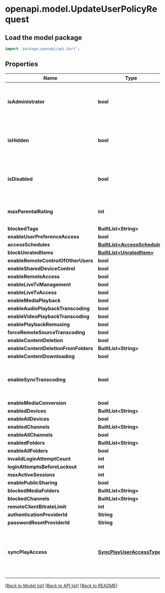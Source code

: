 # openapi.model.UpdateUserPolicyRequest

## Load the model package
```dart
import 'package:openapi/api.dart';
```

## Properties
Name | Type | Description | Notes
------------ | ------------- | ------------- | -------------
**isAdministrator** | **bool** | Gets or sets a value indicating whether this instance is administrator. | [optional] 
**isHidden** | **bool** | Gets or sets a value indicating whether this instance is hidden. | [optional] 
**isDisabled** | **bool** | Gets or sets a value indicating whether this instance is disabled. | [optional] 
**maxParentalRating** | **int** | Gets or sets the max parental rating. | [optional] 
**blockedTags** | **BuiltList&lt;String&gt;** |  | [optional] 
**enableUserPreferenceAccess** | **bool** |  | [optional] 
**accessSchedules** | [**BuiltList&lt;AccessSchedule&gt;**](AccessSchedule.md) |  | [optional] 
**blockUnratedItems** | [**BuiltList&lt;UnratedItem&gt;**](UnratedItem.md) |  | [optional] 
**enableRemoteControlOfOtherUsers** | **bool** |  | [optional] 
**enableSharedDeviceControl** | **bool** |  | [optional] 
**enableRemoteAccess** | **bool** |  | [optional] 
**enableLiveTvManagement** | **bool** |  | [optional] 
**enableLiveTvAccess** | **bool** |  | [optional] 
**enableMediaPlayback** | **bool** |  | [optional] 
**enableAudioPlaybackTranscoding** | **bool** |  | [optional] 
**enableVideoPlaybackTranscoding** | **bool** |  | [optional] 
**enablePlaybackRemuxing** | **bool** |  | [optional] 
**forceRemoteSourceTranscoding** | **bool** |  | [optional] 
**enableContentDeletion** | **bool** |  | [optional] 
**enableContentDeletionFromFolders** | **BuiltList&lt;String&gt;** |  | [optional] 
**enableContentDownloading** | **bool** |  | [optional] 
**enableSyncTranscoding** | **bool** | Gets or sets a value indicating whether [enable synchronize]. | [optional] 
**enableMediaConversion** | **bool** |  | [optional] 
**enabledDevices** | **BuiltList&lt;String&gt;** |  | [optional] 
**enableAllDevices** | **bool** |  | [optional] 
**enabledChannels** | **BuiltList&lt;String&gt;** |  | [optional] 
**enableAllChannels** | **bool** |  | [optional] 
**enabledFolders** | **BuiltList&lt;String&gt;** |  | [optional] 
**enableAllFolders** | **bool** |  | [optional] 
**invalidLoginAttemptCount** | **int** |  | [optional] 
**loginAttemptsBeforeLockout** | **int** |  | [optional] 
**maxActiveSessions** | **int** |  | [optional] 
**enablePublicSharing** | **bool** |  | [optional] 
**blockedMediaFolders** | **BuiltList&lt;String&gt;** |  | [optional] 
**blockedChannels** | **BuiltList&lt;String&gt;** |  | [optional] 
**remoteClientBitrateLimit** | **int** |  | [optional] 
**authenticationProviderId** | **String** |  | [optional] 
**passwordResetProviderId** | **String** |  | [optional] 
**syncPlayAccess** | [**SyncPlayUserAccessType**](SyncPlayUserAccessType.md) | Gets or sets a value indicating what SyncPlay features the user can access. | [optional] 

[[Back to Model list]](../README.md#documentation-for-models) [[Back to API list]](../README.md#documentation-for-api-endpoints) [[Back to README]](../README.md)


